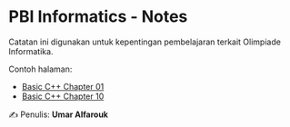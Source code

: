 # PBI Informatics - Notes

Catatan ini digunakan untuk kepentingan pembelajaran terkait Olimpiade Informatika.

Contoh halaman:

- [Basic C++ Chapter 01](tlx-basiccpp-01.md)
- [Basic C++ Chapter 10](tlx-basiccpp-10.md)

✍️ Penulis: **Umar Alfarouk**
